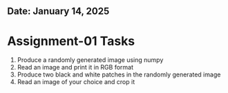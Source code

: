 ## Date: January 14, 2025

# Assignment-01 Tasks
1. Produce a randomly generated image using numpy
2. Read an image and print it in RGB format
3. Produce two black and white patches in the randomly generated image
4. Read an image of your choice and crop it
